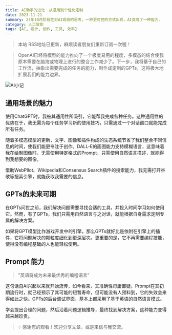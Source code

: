 ```yaml
---
title: AI助手的进化：从通用到个性化定制
date: 2023-11-21
summary: 23年10月阶段性对AI观感的思考，一种更可控的方式出现，AI变成了一种能力.
category: 人工智能
tags: [AI, 设计, 创作, 工具, 效率]
---
```


> 本站 RSS地址已更新，麻烦读者朋友们重新订阅一次喔！

> OpenAI已经将模型的能力推向了一个极度易用的程度，多模态的结合使我原本需要在脑海或物理上进行的整合工作减少了。下一步，我将基于自己的工作流，抽象出需要完成的任务的能力，制作成定制的GPTs，这将极大地扩展我们的能力边界。

![AI小记](https://blog-1259751088.cos.ap-shanghai.myqcloud.com/uPic/uvN7La.png)

## 通用场景的魅力

使用ChatGPT时，我被其通用性所吸引，它能帮我完成各种任务。这种通用性的优势在于，我无需为每个任务学习新的使用技巧，只需通过一个对话窗口就能完成所有任务。

随着多模态模型的更新，文字、图像和插件构成的生态系统节省了我们整合不同信息的时间，使我们能更专注于创作。DALL-E的画图能力支持模糊语言，这意味着我在绘制图像时，无需使用特定格式的Prompt，只需使用自然语言描述，就能得到我想要的图像。

借助WebPllot、Wikipedia和Consensus Search插件的搜索能力，我无需打开谷歌等搜索引擎，就能获取我需要的信息。

## GPTs的未来可期

在GPTs问世之前，我们解决问题需要寻找合适的工具，并投入时间学习如何使用它。然而，有了GPTs，我们只需用自然语言与之对话，就能根据自身需求定制专属的解决方案。

如果将GPT模型比作游戏开发中的引擎，那么GPTs就好比是依附在引擎上的插件，它将问题解决的颗粒度细化到更深层次。更重要的是，它不再需要编程技能，使得没有编程基础的人也能轻松使用。

## Prompt 能力

> "英语将成为未来最优秀的编程语言"

这句话自AI兴起以来就开始流传，如今看来，其准确性毋庸置疑。Prompt在其初期流行时，就已经预示了其可能的短暂寿命，但可能没有人预料到，它的失效会来得如此之快。GPTs的后台调试界面，基本上都采用了基于英语的自然语言模式。

学会提出合理的问题，然后沿着问题逻辑推导，最终找到解决方案，这种能力变得越来越珍贵。

> 💡 感谢您的观看！欢迎分享文章，或是来信与我交流。